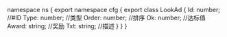namespace ns {
	export namespace cfg {
		export class LookAd {
			Id: number;		//#ID
			Type: number;		//类型
			Order: number;		//排序
			Ok: number;		//达标值
			Award: string;		//奖励
			Txt: string;		//描述
		}
	}
}
